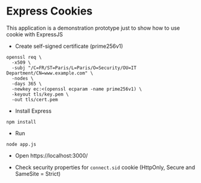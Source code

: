 # Express Cookies

This application is a demonstration prototype just to show how to use cookie with ExpressJS

- Create self-signed certificate (prime256v1)

```
openssl req \
  -x509 \
  -subj "/C=FR/ST=Paris/L=Paris/O=Security/OU=IT Department/CN=www.example.com" \
  -nodes \
  -days 365 \
  -newkey ec:<(openssl ecparam -name prime256v1) \
  -keyout tls/key.pem \
  -out tls/cert.pem 
```

- Install Express

```
npm install
```

- Run

```
node app.js
```

- Open https://localhost:3000/

- Check security properties for ``connect.sid`` cookie (HttpOnly, Secure and SameSite = Strict)
